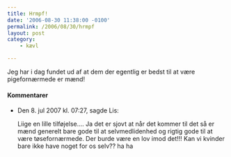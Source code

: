```yaml
---
title: Hrmpf!
date: '2006-08-30 11:38:00 -0100'
permalink: /2006/08/30/hrmpf
layout: post
category:
    - kævl

---
```

Jeg har i dag fundet ud af at dem der egentlig er bedst til at være pigefornærmede er mænd!
<div class="vintage-comments">
<h4>Kommentarer </h4>
<ul class="vintage-comments-list"><li>
<p class="comment-meta">Den <time pubdate datetime="2007-07-08T19:27:24+02:00">8. jul 2007 kl.  07:27</time>, sagde Lis:</p>
<p>Liige en lille tilføjelse.... Ja det er sjovt at når det kommer til det så er mænd generelt bare gode til at selvmedlidenhed og rigtig gode til at være tøsefornærmede. Der burde være en lov imod det!!! Kan vi kvinder bare ikke have noget for os selv?? ha ha</p>
</li>
</ul>
</div>
